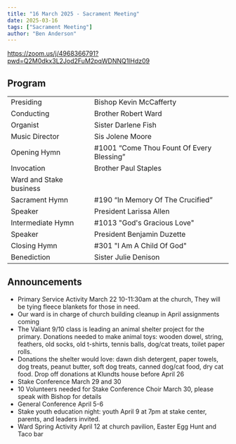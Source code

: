 ```yaml
---
title: "16 March 2025 - Sacrament Meeting"
date: 2025-03-16
tags: ["Sacrament Meeting"]
author: "Ben Anderson"
---
```


<https://zoom.us/j/4968366791?pwd=Q2M0dkx3L2Jod2FuM2pqWDNNQ1lHdz09>

## Program

|                         |                                           |
| ----------------------- | ----------------------------------------- |
| Presiding               | Bishop Kevin McCafferty                   |
| Conducting              | Brother Robert Ward                       |
| Organist                | Sister Darlene Fish                       |
| Music Director          | Sis Jolene Moore                          |
| Opening Hymn            | #1001 “Come Thou Fount Of Every Blessing” |
| Invocation              | Brother Paul Staples                      |
| Ward and Stake business |                                           |
| Sacrament Hymn          | #190 “In Memory Of The Crucified”         |
| Speaker                 | President Larissa Allen                   |
| Intermediate Hymn       | #1013 "God's Gracious Love"               |
| Speaker                 | President Benjamin Duzette                |
| Closing Hymn            | #301 "I Am A Child Of God"                |
| Benediction             | Sister Julie Denison                      |

## Announcements

- Primary Service Activity March 22 10-11:30am at the church, They will be tying fleece blankets for those in need.
- Our ward is in charge of church building cleanup in April assignments coming
- The Valiant 9/10 class is leading an animal shelter project for the primary. Donations needed to make animal toys: wooden dowel, string, feathers, old socks, old t-shirts, tennis balls, dog/cat treats, toilet paper rolls. 
- Donations the shelter would love: dawn dish detergent, paper towels, dog treats, peanut butter, soft dog treats, canned dog/cat food, dry cat food. Drop off donations at Klundts house before April 26
- Stake Conference March 29 and 30
- 10 Volunteers needed for Stake Conference Choir March 30, please speak with Bishop for details
- General Conference April 5-6
- Stake youth education night: youth April 9 at 7pm at stake center, parents, and leaders invited.
- Ward Spring Activity April 12 at church pavilion, Easter Egg Hunt and Taco bar